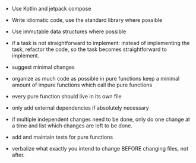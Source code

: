 - Use Kotlin and jetpack compose

- Write idiomatic code, use the standard library where possible
- Use immutable data structures where possible
- if a task is not straightforward to implement: instead of implementing the task, refactor the code, so the task becomes straightforward to implement.
- suggest minimal changes
- organize as much code as possible in pure functions keep a minimal amount of impure functions which call the pure functions
- every pure function should live in its own file
- only add external dependencies if absolutely necessary
- if multiple independent changes need to be done, only do one change at a time and list which changes are left to be done.
- add and maintain tests for pure functions
- verbalize what exactly you intend to change BEFORE changing files, not after.
